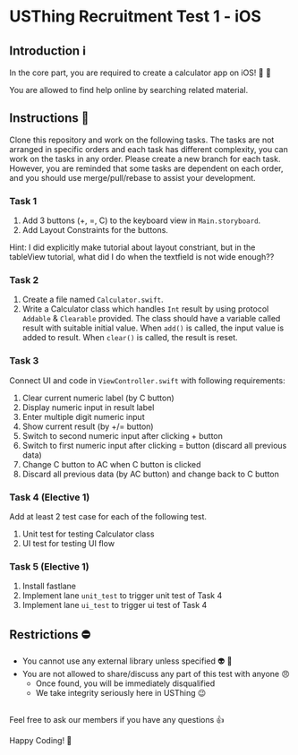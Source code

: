 # USThing Recruitment Test 1 - iOS

## Introduction :information_source: 
In the core part, you are required to create a calculator app on iOS! :tada: :iphone:


You are allowed to find help online by searching related material. 

## Instructions :notebook: 

Clone this repository and work on the following tasks. The tasks are not arranged in specific orders and each task has different complexity, you can work on the tasks in any order.  Please create a new branch for each task. However, you are reminded that some tasks are dependent on each order, and you should use merge/pull/rebase to assist your development.

### Task 1
1. Add 3 buttons (+, =, C) to the keyboard view in `Main.storyboard`.
2. Add Layout Constraints for the buttons.

Hint: I did explicitly make tutorial about layout constriant, but in the tableView tutorial, what did I do when the textfield is not wide enough??

### Task 2
1. Create a file named `Calculator.swift`.
2. Write a Calculator class which handles `Int` result by using protocol `Addable` & `Clearable` provided. The class should have a variable called result with suitable initial value. When `add()` is called, the input value is added to result. When `clear()` is called, the result is reset.

### Task 3
Connect UI and code in `ViewController.swift` with following requirements:
1. Clear current numeric label (by C button)
2. Display numeric input in result label
3. Enter multiple digit numeric input
4. Show current result (by +/= button)
5. Switch to second numeric input after clicking + button
6. Switch to first numeric input after clicking = button (discard all previous data)
7. Change C button to AC when C button is clicked
8. Discard all previous data (by AC button) and change back to C button

### Task 4   (Elective 1)
Add at least 2 test case for each of the following test.
1. Unit test for testing Calculator class
2. UI test for testing UI flow

### Task 5   (Elective 1)
1. Install fastlane
2. Implement lane `unit_test` to trigger unit test of Task 4
3. Implement lane `ui_test` to trigger ui test of Task 4

## Restrictions :no_entry: 
- You cannot use any external library unless specified :alien: :no_entry_sign: 
- You are not allowed to share/discuss any part of this test with anyone :angry:
    - Once found, you will be immediately disqualified
    - We take integrity seriously here in USThing :wink:

## 

Feel free to ask our members if you have any questions :+1: 

Happy Coding! :confetti_ball: 
